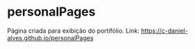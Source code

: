 # personalPages
Página criada para exibição do portifólio.
Link: https://c-daniel-alves.github.io/personalPages
